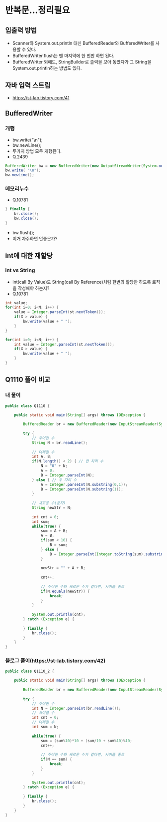 # 반복문...정리필요

## 입출력 방법
- Scanner와 System.out.println 대신 BufferedReader와 BufferedWriter를 사용할 수 있다. 
- BufferedWriter.flush는 맨 마지막에 한 번만 하면 된다.
- BufferedWriter 외에도, StringBuilder로 출력을 모아 놓았다가 그 String을 System.out.println하는 방법도 있다.

## 자바 입력 스트림
- https://st-lab.tistory.com/41

## BufferedWriter
### 개행
- bw.write("\n");
- bw.newLine();
- 두가지 방법 모두 개행된다.
- Q.2439
```java
BufferedWriter bw = new BufferedWriter(new OutputStreamWriter(System.out));
bw.write( "\n");
bw.newLine();
```
### 메모리누수
- Q.10781
```java
} finally {
	br.close();
	bw.close();
}
```
- bw.flush();
- 이거 자주하면 안좋은가?

## int에 대한 재할당
### int vs String
- int(call By Value)도 String(call By Reference)처럼 한번의 할당만 하도록 로직을 작성해야 하는지?
- Q.10781
```java
int value;
for(int i=0; i<N; i++) {
	value = Integer.parseInt(st.nextToken());
	if(X > value) {
		bw.write(value + " ");
	}
}
```
```java
for(int i=0; i<N; i++) {
	int value = Integer.parseInt(st.nextToken());
	if(X > value) {
		bw.write(value + " ");
	}
}
```

## Q1110 풀이 비교
### 내 풀이
```java
public class Q1110 {

	public static void main(String[] args) throws IOException {
		
		BufferedReader br = new BufferedReader(new InputStreamReader(System.in));
		
		try {
			// 주어진 수
			String N = br.readLine();
			
			// 더해질 수
			int A, B;
			if(N.length() < 2) { // 한 자리 수
				N = "0" + N;
				A = 0;
				B = Integer.parseInt(N);
			} else { // 두 자리 수
				A = Integer.parseInt(N.substring(0,1));
				B = Integer.parseInt(N.substring(1));
			}
			
			// 새로운 수(문자)
			String newStr = N;
			
			int cnt = 0;
			int sum;
			while(true) {
				sum = A + B;
				A = B;
				if(sum < 10) {
					B = sum;
				} else {
					B = Integer.parseInt(Integer.toString(sum).substring(1));
				}
				
				newStr = "" + A + B;
				
				cnt++;
				
				// 주어진 수와 새로운 수가 같다면, 사이클 종료
				if(N.equals(newStr)) {
					break;
				}
			}
			
			System.out.println(cnt);
		} catch (Exception e) {
			
		} finally {
			br.close();
		}
	}
}
```
### 블로그 풀이(https://st-lab.tistory.com/42)
```java
public class Q1110_2 {

	public static void main(String[] args) throws IOException {
		
		BufferedReader br = new BufferedReader(new InputStreamReader(System.in));
		
		try {
			// 주어진 수
			int N = Integer.parseInt(br.readLine());
			// 사이클 수
			int cnt = 0;
			// 더해질 수
			int sum = N;
			
			while(true) {
				sum = (sum%10)*10 + (sum/10 + sum%10)%10;
				cnt++;
				
				// 주어진 수와 새로운 수가 같다면, 사이클 종료
				if(N == sum) {
					break;
				}
			}
			
			System.out.println(cnt);
		} catch (Exception e) {
			
		} finally {
			br.close();
		}
	}
}
```
